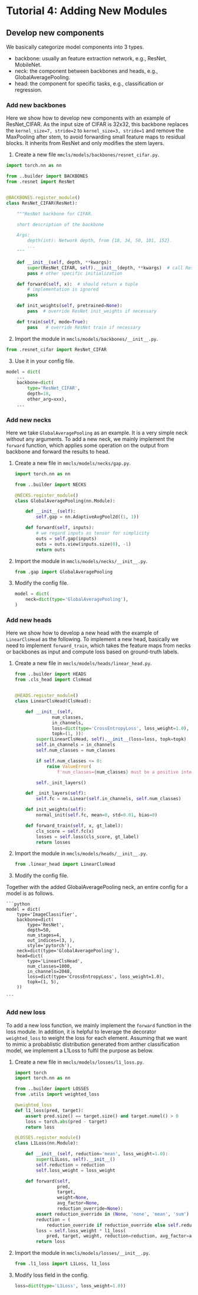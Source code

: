 # Tutorial 4: Adding New Modules

## Develop new components

We basically categorize model components into 3 types.

- backbone: usually an feature extraction network, e.g., ResNet, MobileNet.
- neck: the component between backbones and heads, e.g., GlobalAveragePooling.
- head: the component for specific tasks, e.g., classification or regression.

### Add new backbones

Here we show how to develop new components with an example of ResNet_CIFAR.
As the input size of CIFAR is 32x32, this backbone replaces the `kernel_size=7, stride=2` to `kernel_size=3, stride=1` and remove the MaxPooling after stem, to avoid forwarding small feature maps to residual blocks.
It inherits from ResNet and only modifies the stem layers.

1. Create a new file `mmcls/models/backbones/resnet_cifar.py`.

```python
import torch.nn as nn

from ..builder import BACKBONES
from .resnet import ResNet


@BACKBONES.register_module()
class ResNet_CIFAR(ResNet):

    """ResNet backbone for CIFAR.

    short description of the backbone

    Args:
        depth(int): Network depth, from {18, 34, 50, 101, 152}.
        ...
    """

    def __init__(self, depth, **kwargs):
        super(ResNet_CIFAR, self).__init__(depth, **kwargs)  # call ResNet init
        pass # other specific initialization

    def forward(self, x):  # should return a tuple
        # implementation is ignored
        pass

    def init_weights(self, pretrained=None):
        pass  # override ResNet init_weights if necessary

    def train(self, mode=True):
        pass   # override ResNet train if necessary
```

2. Import the module in `mmcls/models/backbones/__init__.py`.

```python
from .resnet_cifar import ResNet_CIFAR
```

3. Use it in your config file.

```python
model = dict(
    ...
    backbone=dict(
        type='ResNet_CIFAR',
        depth=18,
        other_arg=xxx),
    ...
```

### Add new necks

Here we take `GlobalAveragePooling` as an example. It is a very simple neck without any arguments.
To add a new neck, we mainly implement the `forward` function, which applies some operation on the output from backbone and forward the results to head.

1. Create a new file in `mmcls/models/necks/gap.py`.

    ```python
    import torch.nn as nn

    from ..builder import NECKS

    @NECKS.register_module()
    class GlobalAveragePooling(nn.Module):

        def __init__(self):
            self.gap = nn.AdaptiveAvgPool2d((1, 1))

        def forward(self, inputs):
            # we regard inputs as tensor for simplicity
            outs = self.gap(inputs)
            outs = outs.view(inputs.size(0), -1)
            return outs
    ```

2. Import the module in `mmcls/models/necks/__init__.py`.

    ```python
    from .gap import GlobalAveragePooling
    ```

3. Modify the config file.

    ```python
    model = dict(
        neck=dict(type='GlobalAveragePooling'),
    )
    ```

### Add new heads

Here we show how to develop a new head with the example of `LinearClsHead` as the following.
To implement a new head, basically we need to implement `forward_train`, which takes the feature maps from necks or backbones as input and compute loss based on ground-truth labels.

1. Create a new file in `mmcls/models/heads/linear_head.py`.

    ```python
    from ..builder import HEADS
    from .cls_head import ClsHead


    @HEADS.register_module()
    class LinearClsHead(ClsHead):

        def __init__(self,
                  num_classes,
                  in_channels,
                  loss=dict(type='CrossEntropyLoss', loss_weight=1.0),
                  topk=(1, )):
            super(LinearClsHead, self).__init__(loss=loss, topk=topk)
            self.in_channels = in_channels
            self.num_classes = num_classes

            if self.num_classes <= 0:
                raise ValueError(
                    f'num_classes={num_classes} must be a positive integer')

            self._init_layers()

        def _init_layers(self):
            self.fc = nn.Linear(self.in_channels, self.num_classes)

        def init_weights(self):
            normal_init(self.fc, mean=0, std=0.01, bias=0)

        def forward_train(self, x, gt_label):
            cls_score = self.fc(x)
            losses = self.loss(cls_score, gt_label)
            return losses

    ```


2. Import the module in `mmcls/models/heads/__init__.py`.

    ```python
    from .linear_head import LinearClsHead
    ```

3. Modify the config file.

Together with the added GlobalAveragePooling neck, an entire config for a model is as follows.

    ```python
    model = dict(
        type='ImageClassifier',
        backbone=dict(
            type='ResNet',
            depth=50,
            num_stages=4,
            out_indices=(3, ),
            style='pytorch'),
        neck=dict(type='GlobalAveragePooling'),
        head=dict(
            type='LinearClsHead',
            num_classes=1000,
            in_channels=2048,
            loss=dict(type='CrossEntropyLoss', loss_weight=1.0),
            topk=(1, 5),
        ))

    ```

### Add new loss

To add a new loss function, we mainly implement the `forward` function in the loss module.
In addition, it is helpful to leverage the decorator `weighted_loss` to weight the loss for each element.
Assuming that we want to mimic a probablistic distribution generated from anther classification model, we implement a L1Loss to fulfil the purpose as below.

1. Create a new file in `mmcls/models/losses/l1_loss.py`.
    ```python
    import torch
    import torch.nn as nn

    from ..builder import LOSSES
    from .utils import weighted_loss

    @weighted_loss
    def l1_loss(pred, target):
        assert pred.size() == target.size() and target.numel() > 0
        loss = torch.abs(pred - target)
        return loss

    @LOSSES.register_module()
    class L1Loss(nn.Module):

        def __init__(self, reduction='mean', loss_weight=1.0):
            super(L1Loss, self).__init__()
            self.reduction = reduction
            self.loss_weight = loss_weight

        def forward(self,
                    pred,
                    target,
                    weight=None,
                    avg_factor=None,
                    reduction_override=None):
            assert reduction_override in (None, 'none', 'mean', 'sum')
            reduction = (
                reduction_override if reduction_override else self.reduction)
            loss = self.loss_weight * l1_loss(
                pred, target, weight, reduction=reduction, avg_factor=avg_factor)
            return loss
    ```

2. Import the module in `mmcls/models/losses/__init__.py`.
    ```python
    from .l1_loss import L1Loss, l1_loss
    ```

3. Modify loss field in the config.
    ```python
    loss=dict(type='L1Loss', loss_weight=1.0))
    ```
